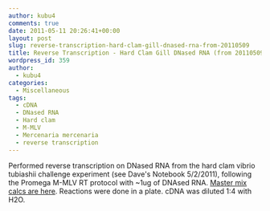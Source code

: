 ```yaml
---
author: kubu4
comments: true
date: 2011-05-11 20:26:41+00:00
layout: post
slug: reverse-transcription-hard-clam-gill-dnased-rna-from-20110509
title: Reverse Transcription - Hard Clam Gill DNased RNA (from 20110509)
wordpress_id: 359
author:
  - kubu4
categories:
  - Miscellaneous
tags:
  - cDNA
  - DNased RNA
  - Hard clam
  - M-MLV
  - Mercenaria mercenaria
  - reverse transcription
---
```


Performed reverse transcription on DNased RNA from the hard clam vibrio tubiashii challenge experiment (see Dave's Notebook 5/2/2011), following the Promega M-MLV RT protocol with ~1ug of DNAsed RNA. [Master mix calcs are here](https://eagle.fish.washington.edu/Arabidopsis/Notebook%20Workup%20Files/20110511-01.jpg). Reactions were done in a plate. cDNA was diluted 1:4 with H2O.
